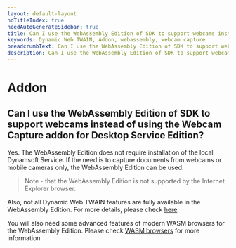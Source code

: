 ```yaml
---
layout: default-layout
noTitleIndex: true
needAutoGenerateSidebar: true
title: Can I use the WebAssembly Edition of SDK to support webcams instead of using the Webcam Capture addon for Desktop Service Edition?
keywords: Dynamic Web TWAIN, Addon, webassembly, webcam capture
breadcrumbText: Can I use the WebAssembly Edition of SDK to support webcams instead of using the Webcam Capture addon for Desktop Service Edition?
description: Can I use the WebAssembly Edition of SDK to support webcams instead of using the Webcam Capture addon for Desktop Service Edition?
---
```


# Addon

## Can I use the WebAssembly Edition of SDK to support webcams instead of using the Webcam Capture addon for Desktop Service Edition?

Yes. The WebAssembly Edition does not require installation of the local Dynamsoft Service. If the need is to capture documents from webcams or mobile cameras only, the WebAssembly Edition can be used.

> Note - that the WebAssembly Edition is not supported by the Internet Explorer browser.

Also, not all Dynamic Web TWAIN features are fully available in the WebAssembly Edition. For more details, please check <a href="/web-twain/docs/indepth/development/upgrade.html#expand-your-application-to-mobile-platforms" target="_blank">here</a>.

You will also need some advanced features of modern WASM browsers for the WebAssembly Edition. Please check <a href="{{site.getstarted}}platform.html#wasm-browsers" target="_blank">WASM browsers</a> for more information.

